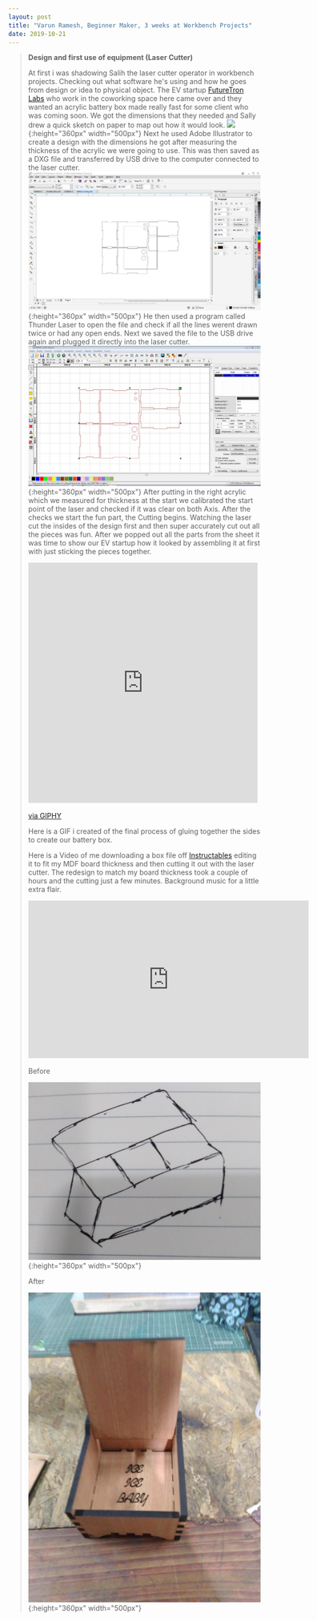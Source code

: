 ```yaml
---
layout: post
title: "Varun Ramesh, Beginner Maker, 3 weeks at Workbench Projects"
date: 2019-10-21
---
```

>
>**Design and first use of equipment (Laser Cutter)**
>
>At first i was shadowing Salih the laser cutter operator in workbench projects. Checking out what software he's using and how he goes from design or idea to physical object. The EV startup [FutureTron Labs](https://futuretronlabs.in/) who work in the coworking space here came over and they wanted an acrylic battery box made really fast for some client who  was coming soon. We got the dimensions that they needed and Sally drew a quick sketch on paper to map out how it would look. 
>![](/images/Week04/sketch.jpg){:height="360px" width="500px"}
>Next he used Adobe Illustrator to create a design with the dimensions he got after measuring the thickness of the acrylic we were going to use. This was then saved as a DXG file and transferred by USB drive to the computer connected to the laser cutter. ![](/images/Week04/bb2.jpg){:height="360px" width="500px"} 
>He then used a program called Thunder Laser to open the file and check if all the lines werent drawn twice or had any open ends. Next we saved the file to the USB drive again and plugged it directly into the laser cutter. 
>![](/images/Week04/bb.jpg){:height="360px" width="500px"}
>After putting in the right acrylic which we measured for thickness at the start we calibrated the start point of the laser and checked if it was clear on both Axis. After the checks we start the fun part, the Cutting begins. Watching the laser cut the insides of the design first and then super accurately cut out all the pieces was fun. After we popped out all the parts from the sheet it was time to show our EV startup how it looked by assembling it at first with just sticking the pieces together. 
>
><iframe src="https://giphy.com/embed/cO2NUE0yOpAEHs4QG3" width="458" height="480" frameBorder="0" class="giphy-embed" allowFullScreen></iframe><p><a href="https://giphy.com/gifs/cO2NUE0yOpAEHs4QG3">via GIPHY</a></p>
>
>Here is a GIF i created of the final process of gluing together the sides to create our battery box.
>
>Here is a Video of me downloading a box file off [Instructables](https://www.instructables.com/id/Laser-Cut-Jewelry-Box/)
>editing it to fit my MDF board thickness and then cutting it out with the laser cutter. The redesign to match my board thickness took a couple of hours and the cutting just a few minutes. Background music for a little extra flair.
>
><iframe width="560" height="315" src="https://www.youtube.com/embed/zHN5rGnsAMg" frameborder="0" allow="accelerometer; autoplay; encrypted-media; gyroscope; picture-in-picture" allowfullscreen></iframe>
>
>Before
>
>![](/Images/Week03/BoxSketch.jpg){:height="360px" width="500px"}
>
>After
>
>![](/Images/Week03/FinishedBox.jpg){:height="360px" width="500px"}
>

